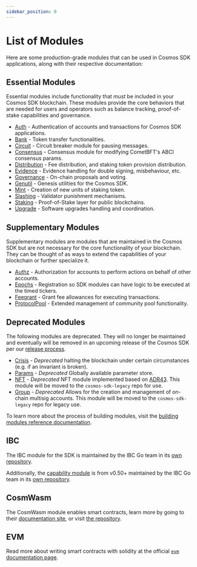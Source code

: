 ```yaml
---
sidebar_position: 0
---
```


# List of Modules

Here are some production-grade modules that can be used in Cosmos SDK applications, along with their respective documentation:

## Essential Modules

Essential modules include functionality that _must_ be included in your Cosmos SDK blockchain.
These modules provide the core behaviors that are needed for users and operators such as balance tracking,
proof-of-stake capabilities and governance.

* [Auth](./auth/README.md) - Authentication of accounts and transactions for Cosmos SDK applications.
* [Bank](./bank/README.md) - Token transfer functionalities.
* [Circuit](../contrib/x/circuit/README.md) - Circuit breaker module for pausing messages.
* [Consensus](./consensus/README.md) - Consensus module for modifying CometBFT's ABCI consensus params.
* [Distribution](./distribution/README.md) - Fee distribution, and staking token provision distribution.
* [Evidence](./evidence/README.md) - Evidence handling for double signing, misbehaviour, etc.
* [Governance](./gov/README.md) - On-chain proposals and voting.
* [Genutil](./genutil/README.md) - Genesis utilities for the Cosmos SDK.
* [Mint](./mint/README.md) - Creation of new units of staking token.
* [Slashing](./slashing/README.md) - Validator punishment mechanisms.
* [Staking](./staking/README.md) - Proof-of-Stake layer for public blockchains.
* [Upgrade](./upgrade/README.md) - Software upgrades handling and coordination.

## Supplementary Modules

Supplementary modules are modules that are maintained in the Cosmos SDK but are not necessary for
the core functionality of your blockchain.  They can be thought of as ways to extend the 
capabilities of your blockchain or further specialize it.

* [Authz](./authz/README.md) - Authorization for accounts to perform actions on behalf of other accounts.
* [Epochs](./epochs/README.md) - Registration so SDK modules can have logic to be executed at the timed tickers.
* [Feegrant](./feegrant/README.md) - Grant fee allowances for executing transactions.
* [ProtocolPool](./protocolpool/README.md) - Extended management of community pool functionality.

## Deprecated Modules

The following modules are deprecated.  They will no longer be maintained and eventually will be removed
in an upcoming release of the Cosmos SDK per our [release process](https://github.com/cosmos/cosmos-sdk/blob/main/RELEASE_PROCESS.md).

* [Crisis](./crisis/README.md) - _Deprecated_ halting the blockchain under certain circumstances (e.g. if an invariant is broken).
* [Params](./params/README.md) - _Deprecated_ Globally available parameter store.
* [NFT](../contrib/x/nft/README.md) - _Deprecated_ NFT module implemented based on [ADR43](https://docs.cosmos.network/main/build/architecture/adr-043-nft-module).  This module will be moved to the `cosmos-sdk-legacy` repo for use.
* [Group](../contrib/x/group/README.md) - _Deprecated_ Allows for the creation and management of on-chain multisig accounts.  This module will be moved to the `cosmos-sdk-legacy` repo for legacy use.

To learn more about the process of building modules, visit the [building modules reference documentation](https://docs.cosmos.network/main/building-modules/intro).

## IBC

The IBC module for the SDK is maintained by the IBC Go team in its [own repository](https://github.com/cosmos/ibc-go).

Additionally, the [capability module](https://github.com/cosmos/ibc-go/tree/fdd664698d79864f1e00e147f9879e58497b5ef1/modules/capability) is from v0.50+ maintained by the IBC Go team in its [own repository](https://github.com/cosmos/ibc-go/tree/fdd664698d79864f1e00e147f9879e58497b5ef1/modules/capability).

## CosmWasm

The CosmWasm module enables smart contracts, learn more by going to their [documentation site](https://book.cosmwasm.com/), or visit [the repository](https://github.com/CosmWasm/cosmwasm).

## EVM

Read more about writing smart contracts with solidity at the official [`evm` documentation page](https://evm.cosmos.network/).
